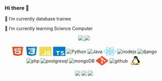  ### Hi there 👋
   
🔭 I’m currently database trainee

🌱 I’m currently learning Science Computer

<div align="center">
  <a href="https://github.com/oseias-romeiro">
    <img height="150em" src="https://github-readme-stats.vercel.app/api?username=oseias-romeiro&count_private=true&include_all_commits=true&show_icons=true&theme=gotham&hide_border=false&show_owner=true"/>
    <img height="150em" src="https://github-readme-stats.vercel.app/api/top-langs/?username=oseias-romeiro&theme=gotham&hide_border=false&&layout=compact"/>
  </a>
</div>

<div align="center" valign="top"><br>
    <img align="center" alt="HTML" height="30" width="40" src="https://raw.githubusercontent.com/devicons/devicon/master/icons/html5/html5-original.svg">
    <img align="center" alt="CSS" height="30" width="40" src="https://raw.githubusercontent.com/devicons/devicon/master/icons/css3/css3-original.svg">
    <img align="center" alt="Js" height="30" width="40" src="https://raw.githubusercontent.com/devicons/devicon/master/icons/javascript/javascript-plain.svg">
    <img align="center" alt="Ts" height="30" width="40" src="https://raw.githubusercontent.com/devicons/devicon/master/icons/typescript/typescript-plain.svg">
    <img align="center" alt="Python" height="30" width="40" src="https://cdn.iconscout.com/icon/free/png-256/python-3521655-2945099.png">
    <img align="center" alt="Java" height="30" width="30" src="https://w7.pngwing.com/pngs/578/816/png-transparent-java-class-file-java-platform-standard-edition-java-development-kit-java-runtime-environment-coffee-jar-text-class-orange-thumbnail.png">
    <img align="center" alt="React" height="30" width="40" src="https://raw.githubusercontent.com/devicons/devicon/master/icons/react/react-original.svg">
    <img align="center" alt="nodejs" height="30" width="40" src="https://cdn.worldvectorlogo.com/logos/nodejs-icon.svg">
    <img align="center" alt="django" height="40" width="40" src="https://icon-library.com/images/django-icon/django-icon-0.jpg">
    <img align="center" alt="php" height="40" width="40" src="https://www.designbust.com/download/240/png/php_icon512.png">
    <img align="center" alt="postgresql" height="40" width="40" src="https://www.postgresql.org/favicon.ico">
    <img align="center" alt="mongoDB" height="40" width="40" src="https://www.mongodb.com/assets/images/global/favicon.ico">
    <img align="center" alt="git" height="30" width="40" src="https://raw.githubusercontent.com/devicons/devicon/master/icons/git/git-original.svg">
    <img align="center" alt="github" height="35" width="35" src="https://github.com/duribeiro/duribeiro/blob/main/assets/GitHub.png">
    <img align="center" alt="linux" height="30" width="40" src="https://raw.githubusercontent.com/devicons/devicon/master/icons/linux/linux-original.svg">
</div><br>


<div align="center">
  <a href="https://www.instagram.com/__oseias/" target="_blank"><img src="https://img.shields.io/badge/-Instagram-%23E4405F?style=for-the-badge&logo=instagram&logoColor=white" target="_blank"></a>
  <a href="https://www.linkedin.com/in/oseias-romeiro" target="_blank"><img src="https://img.shields.io/badge/-LinkedIn-%230077B5?style=for-the-badge&logo=linkedin&logoColor=white" target="_blank"></a> 
  <a href="mailto:oseiasromeirom@gmail.com"><img src="https://img.shields.io/badge/-Gmail-%23333?style=for-the-badge&logo=gmail&logoColor=white" target="_blank"></a>
</div>
